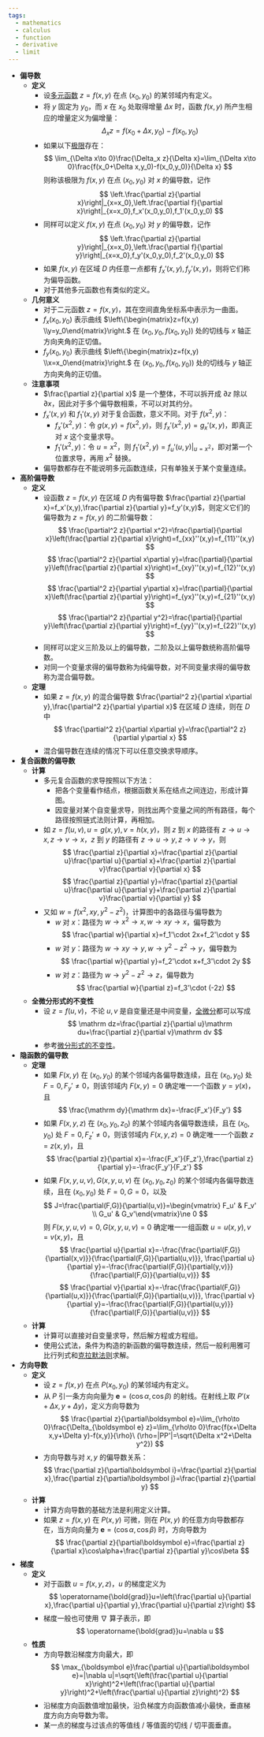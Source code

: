```yaml
---
tags:
  - mathematics
  - calculus
  - function
  - derivative
  - limit
---
```

- **偏导数**
    - **定义**
        - 设[多元函数](/pages/mathematics/calculus/multivariate-function.md) $z=f(x,y)$ 在点 $(x_0,y_0)$ 的某邻域内有定义。
        - 将 $y$ 固定为 $y_0$，而 $x$ 在 $x_0$ 处取得增量 $\Delta x$ 时，函数 $f(x,y)$ 所产生相应的增量定义为偏增量：
          $$
          \Delta_x z=f(x_0+\Delta x,y_0)-f(x_0,y_0)
          $$
        - 如果以下[极限](/pages/mathematics/calculus/limit.md)存在：
          $$
          \lim_{\Delta x\to 0}\frac{\Delta_x z}{\Delta x}=\lim_{\Delta x\to 0}\frac{f(x_0+\Delta x,y_0)-f(x_0,y_0)}{\Delta x}
          $$
          则称该极限为 $f(x,y)$ 在点 $(x_0,y_0)$ 对 $x$ 的偏导数，记作
          $$
          \left.\frac{\partial z}{\partial x}\right|_{x=x_0},\left.\frac{\partial f}{\partial x}\right|_{x=x_0},f_x'(x_0,y_0),f_1'(x_0,y_0)
          $$
        - 同样可以定义 $f(x,y)$ 在点 $(x_0,y_0)$ 对 $y$ 的偏导数，记作
          $$
          \left.\frac{\partial z}{\partial y}\right|_{x=x_0},\left.\frac{\partial f}{\partial y}\right|_{x=x_0},f_y'(x_0,y_0),f_2'(x_0,y_0)
          $$
        - 如果 $f(x,y)$ 在区域 $D$ 内任意一点都有 $f_x'(x,y),f_y'(x,y)$，则将它们称为偏导函数。
        - 对于其他多元函数也有类似的定义。
    - **几何意义**
        - 对于二元函数 $z=f(x,y)$，其在空间直角坐标系中表示为一曲面。
        - $f_x(x_0,y_0)$ 表示曲线 $\left\{\begin{matrix}z=f(x,y) \\y=y_0\end{matrix}\right.$ 在 $\left(x_0,y_0,f(x_0,y_0)\right)$ 处的切线与 $x$ 轴正方向夹角的正切值。
        - $f_y(x_0,y_0)$ 表示曲线 $\left\{\begin{matrix}z=f(x,y) \\x=x_0\end{matrix}\right.$ 在 $\left(x_0,y_0,f(x_0,y_0)\right)$ 处的切线与 $y$ 轴正方向夹角的正切值。
    - **注意事项**
        - $\frac{\partial z}{\partial x}$ 是一个整体，不可以拆开成 $\partial z$ 除以 $\partial x$，因此对于多个偏导数相乘，不可以对其约分。
        - $f_x'(x,y)$ 和 $f_1'(x,y)$ 对于复合函数，意义不同。对于 $f(x^2,y)$：
            - $f_x'(x^2,y)$：令 $g(x,y)=f(x^2,y)$，则 $f_x'(x^2,y)=g_x'(x,y)$，即真正对 $x$ 这个变量求导。
            - $f_1'(x^2,y)$：令 $u=x^2$，则 $f_1'(x^2,y)=\left.f_u'(u,y)\right|_{u=x^2}$，即对第一个位置求导，再用 $x^2$ 替换。
        - 偏导数都存在不能说明多元函数连续，只有单独关于某个变量连续。
- **高阶偏导数**
    - **定义**
        - 设函数 $z=f(x,y)$ 在区域 $D$ 内有偏导数 $\frac{\partial z}{\partial x}=f_x'(x,y),\frac{\partial z}{\partial y}=f_y'(x,y)$，则定义它们的偏导数为 $z=f(x,y)$ 的二阶偏导数：
          $$
          \frac{\partial^2 z}{\partial x^2}=\frac{\partial}{\partial x}\left(\frac{\partial z}{\partial x}\right)=f_{xx}''(x,y)=f_{11}''(x,y)
          $$
          $$
          \frac{\partial^2 z}{\partial x\partial y}=\frac{\partial}{\partial y}\left(\frac{\partial z}{\partial x}\right)=f_{xy}''(x,y)=f_{12}''(x,y)
          $$
          $$
          \frac{\partial^2 z}{\partial y\partial x}=\frac{\partial}{\partial x}\left(\frac{\partial z}{\partial y}\right)=f_{yx}''(x,y)=f_{21}''(x,y)
          $$
          $$
          \frac{\partial^2 z}{\partial y^2}=\frac{\partial}{\partial y}\left(\frac{\partial z}{\partial y}\right)=f_{yy}''(x,y)=f_{22}''(x,y)
          $$
        - 同样可以定义三阶及以上的偏导数，二阶及以上偏导数统称高阶偏导数。
        - 对同一个变量求得的偏导数称为纯偏导数，对不同变量求得的偏导数称为混合偏导数。
    - **定理**
        - 如果 $z=f(x,y)$ 的混合偏导数 $\frac{\partial^2 z}{\partial x\partial y},\frac{\partial^2 z}{\partial y\partial x}$ 在区域 $D$ 连续，则在 $D$ 中
          $$
          \frac{\partial^2 z}{\partial x\partial y}=\frac{\partial^2 z}{\partial y\partial x}
          $$
        - 混合偏导数在连续的情况下可以任意交换求导顺序。
- **复合函数的偏导数**
    - **计算**
        - 多元复合函数的求导按照以下方法：
            - 把各个变量看作结点，根据函数关系在结点之间连边，形成计算图。
            - 因变量对某个自变量求导，则找出两个变量之间的所有路径，每个路径按照链式法则计算，再相加。
        - 如 $z=f(u,v),u=g(x,y),v=h(x,y)$，则 $z$ 到 $x$ 的路径有 $z\to u\to x,z\to v\to x$，$z$ 到 $y$ 的路径有 $z\to u\to y,z\to v\to y$，则
          $$
          \frac{\partial z}{\partial x}=\frac{\partial z}{\partial u}\frac{\partial u}{\partial x}+\frac{\partial z}{\partial v}\frac{\partial v}{\partial x}
          $$
          $$
          \frac{\partial z}{\partial y}=\frac{\partial z}{\partial u}\frac{\partial u}{\partial y}+\frac{\partial z}{\partial v}\frac{\partial v}{\partial y}
          $$
        - 又如 $w=f(x^2,xy,y^2-z^2)$，计算图中的各路径与偏导数为
            - $w$ 对 $x$：路径为 $w\to x^2\to x,w\to xy\to x$，偏导数为
              $$
              \frac{\partial w}{\partial x}=f_1'\cdot 2x+f_2'\cdot y
              $$
            - $w$ 对 $y$：路径为 $w\to xy\to y,w\to y^2-z^2\to y$，偏导数为
              $$
              \frac{\partial w}{\partial y}=f_2'\cdot x+f_3'\cdot 2y
              $$
            - $w$ 对 $z$：路径为 $w\to y^2-z^2\to z$，偏导数为
              $$
              \frac{\partial w}{\partial z}=f_3'\cdot (-2z)
              $$
    - **全微分形式的不变性**
        - 设 $z=f(u,v)$，不论 $u,v$ 是自变量还是中间变量，[全微分](/pages/mathematics/calculus/total-differential.md)都可以写成
          $$
          \mathrm dz=\frac{\partial z}{\partial u}\mathrm du+\frac{\partial z}{\partial v}\mathrm dv
          $$
        - 参考[微分形式的不变性](微分#^3ievi2)。
- **隐函数的偏导数**
    - **定理**
        - 如果 $F(x,y)$ 在 $(x_0,y_0)$ 的某个邻域内各偏导数连续，且在 $(x_0,y_0)$ 处 $F=0,F_y'\ne 0$，则该邻域内 $F(x,y)=0$ 确定唯一一个函数 $y=y(x)$，且
          $$
          \frac{\mathrm dy}{\mathrm dx}=-\frac{F_x'}{F_y'}
          $$
        - 如果 $F(x,y,z)$ 在 $(x_0,y_0,z_0)$ 的某个邻域内各偏导数连续，且在 $(x_0,y_0)$ 处 $F=0,F_z'\ne 0$，则该邻域内 $F(x,y,z)=0$ 确定唯一一个函数 $z=z(x,y)$，且
          $$
          \frac{\partial z}{\partial x}=-\frac{F_x'}{F_z'},\frac{\partial z}{\partial y}=-\frac{F_y'}{F_z'}
          $$
        - 如果 $F(x,y,u,v),G(x,y,u,v)$ 在 $(x_0,y_0,z_0)$ 的某个邻域内各偏导数连续，且在 $(x_0,y_0)$ 处 $F=0,G=0$，以及
          $$
          J=\frac{\partial(F,G)}{\partial(u,v)}=\begin{vmatrix} F_u' & F_v' \\ G_u' & G_v'\end{vmatrix}\ne 0
          $$
          则 $F(x,y,u,v)=0,G(x,y,u,v)=0$ 确定唯一一组函数 $u=u(x,y),v=v(x,y)$，且
          $$
          \frac{\partial u}{\partial x}=-\frac{\frac{\partial(F,G)}{\partial(x,v)}}{\frac{\partial(F,G)}{\partial(u,v)}},
          \frac{\partial u}{\partial y}=-\frac{\frac{\partial(F,G)}{\partial(y,v)}}{\frac{\partial(F,G)}{\partial(u,v)}}
          $$
          $$
          \frac{\partial v}{\partial x}=-\frac{\frac{\partial(F,G)}{\partial(u,x)}}{\frac{\partial(F,G)}{\partial(u,v)}},
          \frac{\partial v}{\partial y}=-\frac{\frac{\partial(F,G)}{\partial(u,y)}}{\frac{\partial(F,G)}{\partial(u,v)}}
          $$
    - **计算**
        - 计算可以直接对自变量求导，然后解方程或方程组。
        - 使用公式法，条件为构造的新函数的偏导数连续，然后一般利用雅可比行列式和[克拉默法则](行列式#^yd927p)求解。
- **方向导数**
    - **定义**
        - 设 $z=f(x,y)$ 在点 $P(x_0,y_0)$ 的某邻域内有定义。
        - 从 $P$ 引一条方向向量为 $\boldsymbol e=(\cos\alpha,\cos\beta)$ 的射线。在射线上取 $P'(x+\Delta x,y+\Delta y)$，定义方向导数为
          $$
          \frac{\partial z}{\partial\boldsymbol e}=\lim_{\rho\to 0}\frac{\Delta_{\boldsymbol e} z}=\lim_{\rho\to 0}\frac{f(x+\Delta x,y+\Delta y)-f(x,y)}{\rho}\ (\rho=|PP'|=\sqrt{\Delta x^2+\Delta y^2})
          $$
        - 方向导数与对 $x,y$ 的偏导数关系：
          $$
            \frac{\partial z}{\partial\boldsymbol i}=\frac{\partial z}{\partial x},\frac{\partial z}{\partial\boldsymbol j}=\frac{\partial z}{\partial y}
          $$
    - **计算**
        - 计算方向导数的基础方法是利用定义计算。
        - 如果 $z=f(x,y)$ 在 $P(x,y)$ 可微，则在 $P(x,y)$ 的任意方向导数都存在，当方向向量为 $\boldsymbol e=(\cos\alpha,\cos\beta)$ 时，方向导数为
          $$
          \frac{\partial z}{\partial\boldsymbol e}=\frac{\partial z}{\partial x}\cos\alpha+\frac{\partial z}{\partial y}\cos\beta
          $$
- **梯度**
    - **定义**
        - 对于函数 $u=f(x,y,z)$，$u$ 的梯度定义为
          $$
          \operatorname{\bold{grad}}u=\left(\frac{\partial u}{\partial x},\frac{\partial u}{\partial y},\frac{\partial u}{\partial z}\right)
          $$
        - 梯度一般也可使用 $\nabla$ 算子表示，即
          $$
          \operatorname{\bold{grad}}u=\nabla u
          $$
    - **性质**
        - 方向导数沿梯度方向最大，即
          $$
          \max_{\boldsymbol e}\frac{\partial u}{\partial\boldsymbol e}=|\nabla u|=\sqrt{\left(\frac{\partial u}{\partial x}\right)^2+\left(\frac{\partial u}{\partial y}\right)^2+\left(\frac{\partial u}{\partial z}\right)^2}
          $$
        - 沿梯度方向函数值增加最快，沿负梯度方向函数值减小最快，垂直梯度方向方向导数为零。
        - 某一点的梯度与过该点的等值线 / 等值面的切线 / 切平面垂直。
